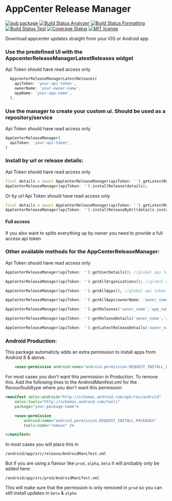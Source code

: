 # AppCenter Release Manager


[![pub package](https://img.shields.io/pub/v/appcenter_release_manager.svg)](https://pub.dartlang.org/packages/appcenter_release_manager)
[![Build Status Analyzer](https://github.com/vanlooverenkoen/flutter_appcenter_release_manager/actions/workflows/analyzer.yml/badge.svg)](https://github.com/vanlooverenkoen/flutter_appcenter_release_manager/actions/workflows/analyzer.yml)
[![Build Status Formatting](https://github.com/vanlooverenkoen/flutter_appcenter_release_manager/actions/workflows/formatting.yml/badge.svg)](https://github.com/vanlooverenkoen/flutter_appcenter_release_manager/actions/workflows/formatting.yml)
[![Build Status Test](https://github.com/vanlooverenkoen/flutter_appcenter_release_manager/actions/workflows/tests.yml/badge.svg)](https://github.com/vanlooverenkoen/flutter_appcenter_release_manager/actions/workflows/tests.yml)
[![Coverage Status](https://coveralls.io/repos/github/vanlooverenkoen/flutter_appcenter_release_manager/badge.svg)](https://coveralls.io/github/vanlooverenkoen/flutter_appcenter_release_manager)
[![MIT license](https://img.shields.io/badge/License-MIT-blue.svg)](https://lbesson.mit-license.org/)

Download appcenter updates straight from your iOS or Android app.


### Use the predefined UI with the AppcenterReleaseManagerLatestReleases widget
Api Token should have read access only
```dart
  AppcenterReleaseManagerLatestReleases(
    apiToken: 'your-api-token',
    ownerName: 'your-owner-name',
    appName: 'your-app-name',
  ),
```

### Use the manager to create your custom ui. Should be used as a repository/service
Api Token should have read access only
```dart
AppCenterReleaseManager(
  apiToken: 'your-api-token',
)
```

### Install by url or release details:
Api Token should have read access only
```dart
final details = await AppCenterReleaseManager(apiToken: '').getLatestReleaseDetails('owner_name','app_name');
AppCenterReleaseManager(apiToken: '').installRelease(details);                                                      
```

Or by url
Api Token should have read access only
```dart
final details = await AppCenterReleaseManager(apiToken: '').getLatestReleaseDetails('owner_name','app_name');
AppCenterReleaseManager(apiToken: '').installReleaseByUrl(details.installUrl, appName: 'your-app-name', appVersion: 'your-version'); //appName & appVersion will be used in the notification on android. On iOS this is never used                                                      
```

#### Full access
If you also want to splits everything up by owner you need to provide a full access api token

### Other available methods for the AppCenterReleaseManager:
Api Token should have read access only
```dart
AppCenterReleaseManager(apiToken: '').getUserDetails(); //global api token only

AppCenterReleaseManager(apiToken: '').getAllOrganizations(); //global api token only

AppCenterReleaseManager(apiToken: '').getAllApps(); //global api token only

AppCenterReleaseManager(apiToken: '').getAllApps(ownerName: 'owner_name'); //global api token only

AppCenterReleaseManager(apiToken: '').getReleases('owner_name','app_name'); //global/app api token only

AppCenterReleaseManager(apiToken: '').getReleaseDetails('owner_name','app_name', 'id'); //global/app api token only

AppCenterReleaseManager(apiToken: '').getLatestReleaseDetails('owner_name','app_name'); //global/app api token only
```

### Android Production:

This package automaticly adds an extra permission to install apps from Android 8 & above.

```xml
    <uses-permission android:name="android.permission.REQUEST_INSTALL_PACKAGES" />
```

For most cases you don't want this permission in Production. To remove this. Add the following lines to the AndroidManifest.xml for the flavour/buildtype where you don't want this permission

```xml
<manifest xmlns:android="http://schemas.android.com/apk/res/android"
    xmlns:tools="http://schemas.android.com/tools"
    package="your-package-name">

    <uses-permission
        android:name="android.permission.REQUEST_INSTALL_PACKAGES"
        tools:node="remove" />

</manifest>
```

In most cases you will place this in

`/android/app/src/release/AndroidManifest.xml`

But if you are using a flavour like `prod`, `alpha`, `beta` it will probably only be added here:

`/android/app/src/prod/AndroidManifest.xml`

This will make sure that the permission is only removed in `prod` so you can still install updates in `beta` & `alpha`
